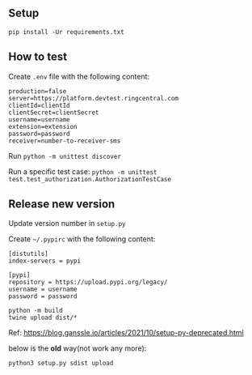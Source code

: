 ## Setup

```
pip install -Ur requirements.txt
```


## How to test

Create `.env` file with the following content:

```
production=false
server=https://platform.devtest.ringcentral.com
clientId=clientId
clientSecret=clientSecret
username=username
extension=extension
password=password
receiver=number-to-receiver-sms
```

Run `python -m unittest discover`

Run a specific test case: `python -m unittest test.test_authorization.AuthorizationTestCase`


## Release new version

Update version number in `setup.py`

Create `~/.pypirc` with the following content:

```
[distutils]
index-servers = pypi

[pypi]
repository = https://upload.pypi.org/legacy/
username = username
password = password
```


```
python -m build
twine upload dist/*
```

Ref: https://blog.ganssle.io/articles/2021/10/setup-py-deprecated.html


below is the **old** way(not work any more):

```
python3 setup.py sdist upload
```
